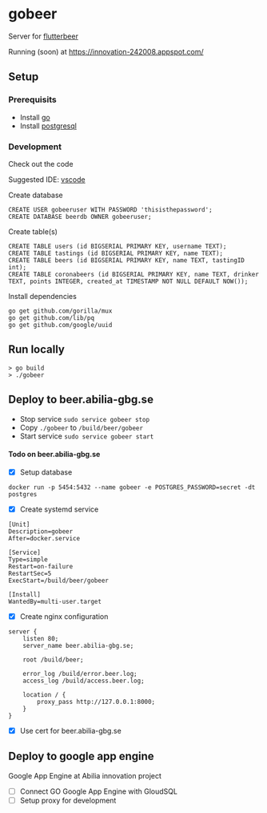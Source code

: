 # gobeer

Server for [flutterbeer](https://github.com/abilia/flutterbeer)

Running (soon) at https://innovation-242008.appspot.com/

## Setup

### Prerequisits
* Install [go](https://golang.org/doc/install)
* Install [postgresql](https://www.postgresql.org/download/)

### Development
Check out the code

Suggested IDE: [vscode](https://code.visualstudio.com/download)

Create database
```
CREATE USER gobeeruser WITH PASSWORD 'thisisthepassword';
CREATE DATABASE beerdb OWNER gobeeruser;
```

Create table(s)
```
CREATE TABLE users (id BIGSERIAL PRIMARY KEY, username TEXT);
CREATE TABLE tastings (id BIGSERIAL PRIMARY KEY, name TEXT);
CREATE TABLE beers (id BIGSERIAL PRIMARY KEY, name TEXT, tastingID int);
CREATE TABLE coronabeers (id BIGSERIAL PRIMARY KEY, name TEXT, drinker TEXT, points INTEGER, created_at TIMESTAMP NOT NULL DEFAULT NOW());
```

Install dependencies
```
go get github.com/gorilla/mux
go get github.com/lib/pq
go get github.com/google/uuid
```

## Run locally
```
> go build
> ./gobeer
```

## Deploy to beer.abilia-gbg.se

* Stop service `sudo service gobeer stop`
* Copy `./gobeer` to `/build/beer/gobeer`
* Start service `sudo service gobeer start`

#### Todo on beer.abilia-gbg.se
- [x] Setup database

`docker run -p 5454:5432 --name gobeer -e POSTGRES_PASSWORD=secret -dt postgres`

- [x] Create systemd service

```
[Unit]
Description=gobeer
After=docker.service

[Service]
Type=simple
Restart=on-failure
RestartSec=5
ExecStart=/build/beer/gobeer

[Install]
WantedBy=multi-user.target
```

- [x] Create nginx configuration

```
server {
    listen 80;
    server_name beer.abilia-gbg.se;

    root /build/beer;

    error_log /build/error.beer.log;
    access_log /build/access.beer.log;

    location / {
        proxy_pass http://127.0.0.1:8000;
    }
}
```

- [x] Use cert for beer.abilia-gbg.se

## Deploy to google app engine
Google App Engine at Abilia innovation project

- [ ] Connect GO Google App Engine with GloudSQL
- [ ] Setup proxy for development